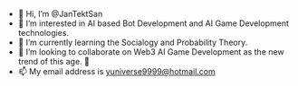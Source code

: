 - 👋 Hi, I’m @JanTektSan
- 👀 I’m interested in AI based Bot Development and AI Game Development technologies.
- 🌱 I’m currently learning the Socialogy and Probability Theory.
- 💞️ I’m looking to collaborate on Web3 AI Game Development as the new trend of this age. 🥰
- 📫 My email address is yuniverse9999@hotmail.com

<!---
JanTektSan/JanTektSan is a ✨ special ✨ repository because its `README.md` (this file) appears on your GitHub profile.
You can click the Preview link to take a look at your changes.
--->
